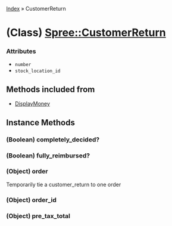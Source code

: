 [Index](../_index.md) » CustomerReturn

# (Class) [Spree::CustomerReturn](http://m.gymplayer.com/customer_return.rb)

### Attributes
* `number`
* `stock_location_id`

## Methods included from
* [DisplayMoney](DisplayMoney.md)

## Instance Methods
###  (Boolean) **completely_decided?**


###  (Boolean) **fully_reimbursed?**


### (Object) **order**
Temporarily tie a customer_return to one order

### (Object) **order_id**
  

### (Object) **pre_tax_total**

